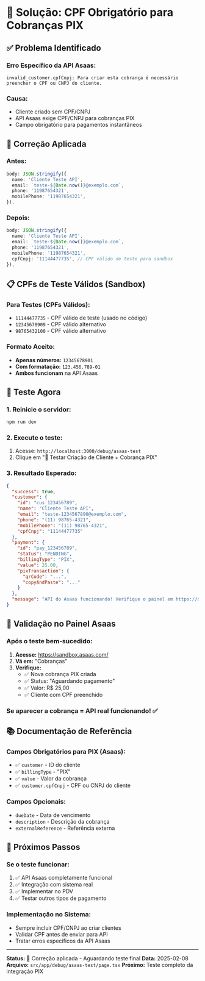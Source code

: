 # 🎯 Solução: CPF Obrigatório para Cobranças PIX

## ✅ **Problema Identificado**

### **Erro Específico da API Asaas:**
```
invalid_customer.cpfCnpj: Para criar esta cobrança é necessário preencher o CPF ou CNPJ do cliente.
```

### **Causa:**
- Cliente criado sem CPF/CNPJ
- API Asaas exige CPF/CNPJ para cobranças PIX
- Campo obrigatório para pagamentos instantâneos

## 🔧 **Correção Aplicada**

### **Antes:**
```typescript
body: JSON.stringify({
  name: 'Cliente Teste API',
  email: `teste-${Date.now()}@exemplo.com`,
  phone: '11987654321',
  mobilePhone: '11987654321',
}),
```

### **Depois:**
```typescript
body: JSON.stringify({
  name: 'Cliente Teste API',
  email: `teste-${Date.now()}@exemplo.com`,
  phone: '11987654321',
  mobilePhone: '11987654321',
  cpfCnpj: '11144477735', // CPF válido de teste para sandbox
}),
```

## 📋 **CPFs de Teste Válidos (Sandbox)**

### **Para Testes (CPFs Válidos):**
- `11144477735` - CPF válido de teste (usado no código)
- `12345678909` - CPF válido alternativo
- `98765432100` - CPF válido alternativo

### **Formato Aceito:**
- **Apenas números:** `12345678901`
- **Com formatação:** `123.456.789-01`
- **Ambos funcionam** na API Asaas

## 🧪 **Teste Agora**

### 1. **Reinicie o servidor:**
```bash
npm run dev
```

### 2. **Execute o teste:**
1. Acesse: `http://localhost:3000/debug/asaas-test`
2. Clique em "🚀 Testar Criação de Cliente + Cobrança PIX"

### 3. **Resultado Esperado:**
```json
{
  "success": true,
  "customer": {
    "id": "cus_123456789",
    "name": "Cliente Teste API",
    "email": "teste-1234567890@exemplo.com",
    "phone": "(11) 98765-4321",
    "mobilePhone": "(11) 98765-4321",
    "cpfCnpj": "11144477735"
  },
  "payment": {
    "id": "pay_123456789",
    "status": "PENDING",
    "billingType": "PIX",
    "value": 25.00,
    "pixTransaction": {
      "qrCode": "...",
      "copyAndPaste": "..."
    }
  },
  "message": "API do Asaas funcionando! Verifique o painel em https://sandbox.asaas.com/"
}
```

## 🎯 **Validação no Painel Asaas**

### **Após o teste bem-sucedido:**
1. **Acesse:** https://sandbox.asaas.com/
2. **Vá em:** "Cobranças"
3. **Verifique:**
   - ✅ Nova cobrança PIX criada
   - ✅ Status: "Aguardando pagamento"
   - ✅ Valor: R$ 25,00
   - ✅ Cliente com CPF preenchido

### **Se aparecer a cobrança = API real funcionando! ✅**

## 📚 **Documentação de Referência**

### **Campos Obrigatórios para PIX (Asaas):**
- ✅ `customer` - ID do cliente
- ✅ `billingType` - "PIX"
- ✅ `value` - Valor da cobrança
- ✅ `customer.cpfCnpj` - CPF ou CNPJ do cliente

### **Campos Opcionais:**
- `dueDate` - Data de vencimento
- `description` - Descrição da cobrança
- `externalReference` - Referência externa

## 🎉 **Próximos Passos**

### **Se o teste funcionar:**
1. ✅ API Asaas completamente funcional
2. ✅ Integração com sistema real
3. ✅ Implementar no PDV
4. ✅ Testar outros tipos de pagamento

### **Implementação no Sistema:**
- Sempre incluir CPF/CNPJ ao criar clientes
- Validar CPF antes de enviar para API
- Tratar erros específicos da API Asaas

---

**Status:** 🔄 Correção aplicada - Aguardando teste final
**Data:** 2025-02-08
**Arquivo:** `src/app/debug/asaas-test/page.tsx`
**Próximo:** Teste completo da integração PIX